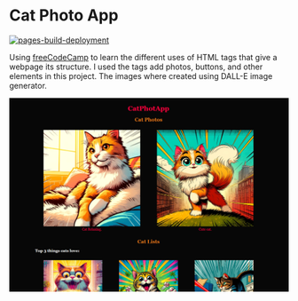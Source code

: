 # Cat Photo App

[![pages-build-deployment](https://github.com/BillStewRod/CatPhotoApp/actions/workflows/pages/pages-build-deployment/badge.svg)](https://github.com/BillStewRod/CatPhotoApp/actions/workflows/pages/pages-build-deployment)

Using [freeCodeCamp](https://www.freecodecamp.org/learn/2022/responsive-web-design/) to learn the different uses of HTML tags that give a webpage its structure. I used the tags add photos, buttons, and other elements in this project. The images where created using DALL-E image generator.

![preview img](/preview.png)
